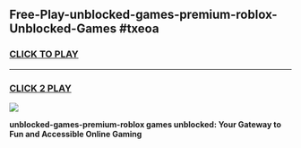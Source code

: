 
## Free-Play-unblocked-games-premium-roblox-Unblocked-Games #txeoa
<h3>
<a href="https://news.freeplayer.one?title=unblocked-games-premium-roblox&ref=8M">CLICK TO PLAY</a></h3>
<hr>

<h3>
<a href="https://news.freeplayer.one?title=unblocked-games-premium-roblox&ref=8M">CLICK 2 PLAY</a>
  
</h3>

<a href="https://news.freeplayer.one?title=unblocked-games-premium-roblox&ref=8M"><img src="https://clearcache.store/games.png"></a>


**unblocked-games-premium-roblox games unblocked: Your Gateway to Fun and Accessible Online Gaming**
